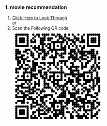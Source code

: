 ### 1. movie recommendation
1. [Click Here to Look Through](http://nbviewer.jupyter.org/github/zcenao21/Machine-Learning/blob/master/Project/Movie-Recommendation/%E7%94%B5%E5%BD%B1%E6%8E%A8%E8%8D%90.ipynb)   
or  
2. Scan the Following QR code
![QR](https://github.com/zcenao21/Machine-Learning/blob/master/Project/Movie-Recommendation/movie-recommendation.png)
                             
